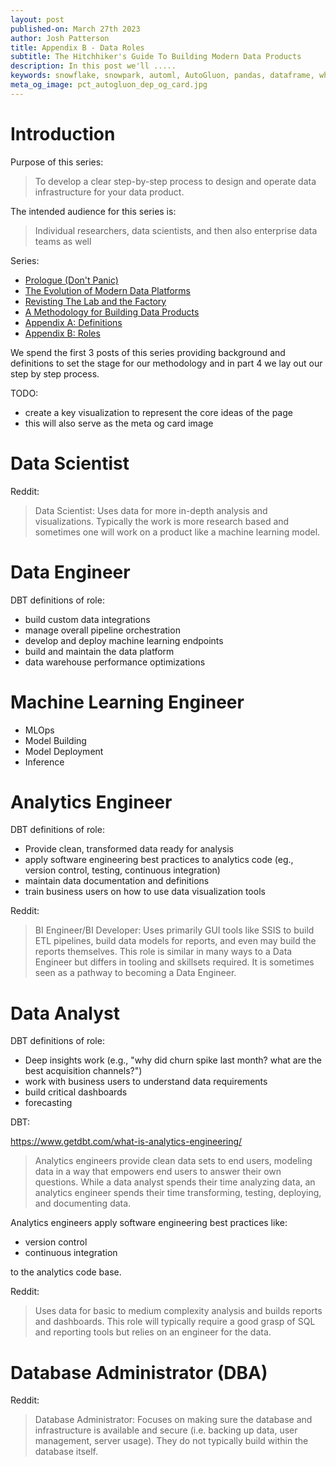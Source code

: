 ```yaml
---
layout: post
published-on: March 27th 2023
author: Josh Patterson
title: Appendix B - Data Roles
subtitle: The Hitchhiker's Guide To Building Modern Data Products
description: In this post we'll .....
keywords: snowflake, snowpark, automl, AutoGluon, pandas, dataframe, whl, pip, anaconda, dependency
meta_og_image: pct_autogluon_dep_og_card.jpg
---
```


# Introduction

Purpose of this series:

> To develop a clear step-by-step process to design and operate data infrastructure for your data product.

The intended audience for this series is:

> Individual researchers, data scientists, and then also enterprise data teams as well

Series:

* [Prologue (Don't Panic)](hitchhikers_guide_modern_data_products_1_prologue.html)
* [The Evolution of Modern Data Platforms](hitchhikers_guide_modern_data_products_2_evolution_data_platforms.html)
* [Revisting The Lab and the Factory](hitchhikers_guide_modern_data_products_3_lab_and_factory_redux.html)
* [A Methodology for Building Data Products](hitchhikers_guide_modern_data_products_4_methodology_for_data_products.html)
* [Appendix A: Definitions](hitchhikers_guide_modern_data_products_5_appendix_A_definitions.html)
* [Appendix B: Roles](hitchhikers_guide_modern_data_products_6_appendix_B_roles.html)

We spend the first 3 posts of this series providing background and definitions to set the stage for our methodology and in part 4 we lay out our step by step process.

TODO:
* create a key visualization to represent the core ideas of the page
* this will also serve as the meta og card image



# Data Scientist

Reddit:

> Data Scientist: Uses data for more in-depth analysis and visualizations. Typically the work is more research based and sometimes one will work on a product like a machine learning model.

# Data Engineer

DBT definitions of role:

* build custom data integrations
* manage overall pipeline orchestration
* develop and deploy machine learning endpoints
* build and maintain the data platform
* data warehouse performance optimizations


# Machine Learning Engineer

* MLOps
* Model Building
* Model Deployment
* Inference

# Analytics Engineer

DBT definitions of role:

* Provide clean, transformed data ready for analysis
* apply software engineering best practices to analytics code (eg., version control, testing, continuous integration)
* maintain data documentation and definitions
* train business users on how to use data visualization tools

Reddit:

> BI Engineer/BI Developer: Uses primarily GUI tools like SSIS to build ETL pipelines, build data models for reports, and even may build the reports themselves. This role is similar in many ways to a Data Engineer but differs in tooling and skillsets required. It is sometimes seen as a pathway to becoming a Data Engineer.

# Data Analyst

DBT definitions of role:

* Deep insights work (e.g., "why did churn spike last month? what are the best acquisition channels?")
* work with business users to understand data requirements
* build critical dashboards
* forecasting

DBT:

https://www.getdbt.com/what-is-analytics-engineering/

> Analytics engineers provide clean data sets to end users, modeling data in a way that empowers end users to answer their own questions. 
> While a data analyst spends their time analyzing data, an analytics engineer spends their time transforming, testing, deploying, and documenting data. 

Analytics engineers apply software engineering best practices like:

* version control
* continuous integration 

to the analytics code base.


Reddit:

> Uses data for basic to medium complexity analysis and builds reports and dashboards. This role will typically require a good grasp of SQL and reporting tools but relies on an engineer for the data.

# Database Administrator (DBA)

Reddit: 

> Database Administrator: Focuses on making sure the database and infrastructure is available and secure (i.e. backing up data, user management, server usage). They do not typically build within the database itself.



